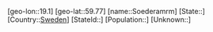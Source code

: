﻿---
location: [59.77,19.1]
type: City
tags:
- geo/City


SpocWebEntityId: 34726
isDeleted: false
confidential: public

---
[geo-lon::19.1]
[geo-lat::59.77]
[name::Soederamrm]
[State::]
[Country::[Sweden](geo/Continent/Europe/Sweden.md)]
[StateId::]
[Population::]
[Unknown::]

